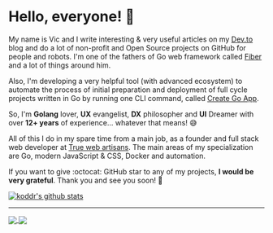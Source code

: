 # Hello, everyone! 👋

My name is Vic and I write interesting & very useful articles on my [Dev.to](https://dev.to/koddr) blog and do a lot of non-profit and Open Source projects on GitHub for people and robots. I'm one of the fathers of Go web framework called [Fiber](https://github.com/gofiber/fiber) and a lot of things around him.

Also, I'm developing a very helpful tool (with advanced ecosystem) to automate the process of initial preparation and deployment of full cycle projects written in Go by running one CLI command, called [Create Go App](https://github.com/create-go-app/cli).

So, I'm **Golang** lover, **UX** evangelist, **DX** philosopher and **UI** Dreamer with over **12+ years** of experience... whatever that means! 😅

All of this I do in my spare time from a main job, as a founder and full stack web developer at [True web artisans](https://1wa.co/). The main areas of my specialization are Go, modern JavaScript & CSS, Docker and automation.

If you want to give :octocat: GitHub star to any of my projects, **I would be very grateful**. Thank you and see you soon! 🥰

<a href="https://github.com/koddr">
  <img align="center" src="https://github-readme-stats.vercel.app/api?username=koddr&show_icons=true&theme=onedark&line_height=24" alt="koddr's github stats" />
</a>
<hr/>
<a href="https://github.com/gofiber/fiber">
  <!-- Change the `github-readme-stats.anuraghazra1.vercel.app` to `github-readme-stats.vercel.app`  -->
  <img align="center" src="https://github-readme-stats.vercel.app/api/pin/?username=gofiber&repo=fiber&theme=onedark" />
</a>
<a href="https://github.com/create-go-app/cli">
  <!-- Change the `github-readme-stats.anuraghazra1.vercel.app` to `github-readme-stats.vercel.app`  -->
  <img align="center" src="https://github-readme-stats.vercel.app/api/pin/?username=create-go-app&repo=cli&theme=onedark" />
</a>
